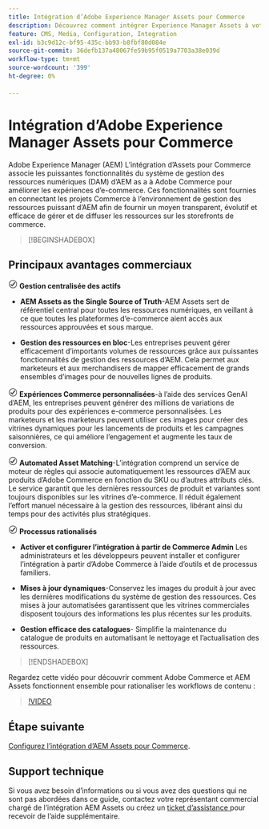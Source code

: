 ```yaml
---
title: Intégration d’Adobe Experience Manager Assets pour Commerce
description: Découvrez comment intégrer Experience Manager Assets à votre instance  [!DNL Commerce]  accéder à d’innombrables ressources multimédias à utiliser dans votre boutique.
feature: CMS, Media, Configuration, Integration
exl-id: b3c9d12c-bf95-435c-bb93-b8fbf80d084e
source-git-commit: 36defb137a48067fe59b95f0519a7703a38e039d
workflow-type: tm+mt
source-wordcount: '399'
ht-degree: 0%

---
```


# Intégration d’Adobe Experience Manager Assets pour Commerce

Adobe Experience Manager (AEM) L’intégration d’Assets pour Commerce associe les puissantes fonctionnalités du système de gestion des ressources numériques (DAM) d’AEM as a à Adobe Commerce pour améliorer les expériences d’e-commerce. Ces fonctionnalités sont fournies en connectant les projets Commerce à l’environnement de gestion des ressources puissant d’AEM afin de fournir un moyen transparent, évolutif et efficace de gérer et de diffuser les ressources sur les storefronts de commerce.

>[!BEGINSHADEBOX]

## Principaux avantages commerciaux

![check](assets/icon-check.png) **Gestion centralisée des actifs**

- **AEM Assets as the Single Source of Truth**-AEM Assets sert de référentiel central pour toutes les ressources numériques, en veillant à ce que toutes les plateformes d’e-commerce aient accès aux ressources approuvées et sous marque.

- **Gestion des ressources en bloc**-Les entreprises peuvent gérer efficacement d’importants volumes de ressources grâce aux puissantes fonctionnalités de gestion des ressources d’AEM. Cela permet aux marketeurs et aux merchandisers de mapper efficacement de grands ensembles d’images pour de nouvelles lignes de produits.

![check](assets/icon-check.png) **Expériences Commerce personnalisées**-à l’aide des services GenAI d’AEM, les entreprises peuvent générer des millions de variations de produits pour des expériences e-commerce personnalisées. Les marketeurs et les marketeurs peuvent utiliser ces images pour créer des vitrines dynamiques pour les lancements de produits et les campagnes saisonnières, ce qui améliore l’engagement et augmente les taux de conversion.

![check](assets/icon-check.png) **Automated Asset Matching**-L’intégration comprend un service de moteur de règles qui associe automatiquement les ressources d’AEM aux produits d’Adobe Commerce en fonction du SKU ou d’autres attributs clés. Le service garantit que les dernières ressources de produit et variantes sont toujours disponibles sur les vitrines d’e-commerce. Il réduit également l’effort manuel nécessaire à la gestion des ressources, libérant ainsi du temps pour des activités plus stratégiques.

![check](assets/icon-check.png) **Processus rationalisés**

- **Activer et configurer l’intégration à partir de Commerce Admin** Les administrateurs et les développeurs peuvent installer et configurer l’intégration à partir d’Adobe Commerce à l’aide d’outils et de processus familiers.

- **Mises à jour dynamiques**-Conservez les images du produit à jour avec les dernières modifications du système de gestion des ressources. Ces mises à jour automatisées garantissent que les vitrines commerciales disposent toujours des informations les plus récentes sur les produits.

- **Gestion efficace des catalogues**- Simplifie la maintenance du catalogue de produits en automatisant le nettoyage et l’actualisation des ressources.

>[!ENDSHADEBOX]

Regardez cette vidéo pour découvrir comment Adobe Commerce et AEM Assets fonctionnent ensemble pour rationaliser les workflows de contenu :

>[!VIDEO](https://video.tv.adobe.com/v/3447885?captions=fre_fr)

## Étape suivante

[Configurez l’intégration d’AEM Assets pour Commerce](aem-assets-getting-started.md).

## Support technique

Si vous avez besoin d’informations ou si vous avez des questions qui ne sont pas abordées dans ce guide, contactez votre représentant commercial chargé de l’intégration AEM Assets ou créez un [ ticket d’assistance ](https://experienceleague.adobe.com/docs/commerce-knowledge-base/kb/help-center-guide/magento-help-center-user-guide.html?lang=fr#submit-ticket) pour recevoir de l’aide supplémentaire.
